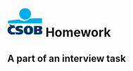 # <img src="https://github.com/MarvelousMartin/marvelousmartin/blob/main/assets/csob-logo.png?raw=true" width="80" height="70"> Homework

## A part of an interview task
